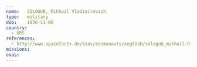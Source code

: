 ```yaml
---
name:	SOLOGUB, Mikhail Vladimirovich 
type:	military
dob:	1936-11-06
country:
  - URS
references:
  - http://www.spacefacts.de/bios/cosmonauts/english/sologub_mikhail.htm
missions:
evas:
---
```

